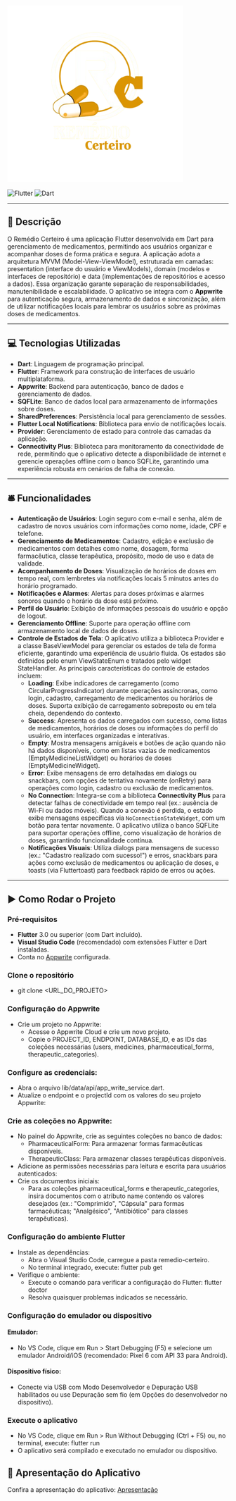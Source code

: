 <img src="resources/images/app_banner.png" alt="Logo" width="400">

![Flutter](https://img.shields.io/badge/Flutter-3.35.2-blue?logo=flutter)
![Dart](https://img.shields.io/badge/Dart-3.9.0-blue?logo=dart)

---

## 📃 Descrição

O Remédio Certeiro é uma aplicação Flutter desenvolvida em Dart para gerenciamento de medicamentos, permitindo aos usuários organizar e acompanhar doses de forma prática e segura. A aplicação adota a arquitetura MVVM (Model-View-ViewModel), estruturada em camadas: presentation (interface do usuário e ViewModels), domain (modelos e interfaces de repositório) e data (implementações de repositórios e acesso a dados). Essa organização garante separação de responsabilidades, manutenibilidade e escalabilidade. O aplicativo se integra com o **Appwrite** para autenticação segura, armazenamento de dados e sincronização, além de utilizar notificações locais para lembrar os usuários sobre as próximas doses de medicamentos.

---

## 💻 Tecnologias Utilizadas

- **Dart**: Linguagem de programação principal.
- **Flutter**: Framework para construção de interfaces de usuário multiplataforma.
- **Appwrite**: Backend para autenticação, banco de dados e gerenciamento de dados.
- **SQFLite**: Banco de dados local para armazenamento de informações sobre doses.
- **SharedPreferences**: Persistência local para gerenciamento de sessões.
- **Flutter Local Notifications**: Biblioteca para envio de notificações locais.
- **Provider**: Gerenciamento de estado para controle das camadas da aplicação.
- **Connectivity Plus**: Biblioteca para monitoramento da conectividade de rede, permitindo que o aplicativo detecte a disponibilidade de internet e gerencie operações offline com o banco SQFLite, garantindo uma experiência robusta em cenários de falha de conexão.

---

## 🛎️ Funcionalidades

- **Autenticação de Usuários**: Login seguro com e-mail e senha, além de cadastro de novos usuários com informações como nome, idade, CPF e telefone.
- **Gerenciamento de Medicamentos**: Cadastro, edição e exclusão de medicamentos com detalhes como nome, dosagem, forma farmacêutica, classe terapêutica, propósito, modo de uso e data de validade.
- **Acompanhamento de Doses**: Visualização de horários de doses em tempo real, com lembretes via notificações locais 5 minutos antes do horário programado.
- **Notificações e Alarmes**: Alertas para doses próximas e alarmes sonoros quando o horário da dose está próximo.
- **Perfil do Usuário**: Exibição de informações pessoais do usuário e opção de logout.
- **Gerenciamento Offline**: Suporte para operação offline com armazenamento local de dados de doses.
- **Controle de Estados de Tela**: O aplicativo utiliza a biblioteca Provider e a classe BaseViewModel para gerenciar os estados de tela de forma eficiente, garantindo uma experiência de usuário fluida. Os estados são definidos pelo enum ViewStateEnum e tratados pelo widget StateHandler. As principais características do controle de estados incluem:
  - **Loading**: Exibe indicadores de carregamento (como CircularProgressIndicator) durante operações assíncronas, como login, cadastro, carregamento de medicamentos ou horários de doses. Suporta exibição de carregamento sobreposto ou em tela cheia, dependendo do contexto.
  - **Success**: Apresenta os dados carregados com sucesso, como listas de medicamentos, horários de doses ou informações do perfil do usuário, em interfaces organizadas e interativas.
  - **Empty**: Mostra mensagens amigáveis e botões de ação quando não há dados disponíveis, como em listas vazias de medicamentos (EmptyMedicineListWidget) ou horários de doses (EmptyMedicineWidget).
  - **Error**: Exibe mensagens de erro detalhadas em dialogs ou snackbars, com opções de tentativa novamente (onRetry) para operações como login, cadastro ou exclusão de medicamentos.
  - **No Connection**: Integra-se com a biblioteca **Connectivity Plus** para detectar falhas de conectividade em tempo real (ex.: ausência de Wi-Fi ou dados móveis). Quando a conexão é perdida, o estado exibe mensagens específicas via `NoConnectionStateWidget`, com um botão para tentar novamente. O aplicativo utiliza o banco SQFLite para suportar operações offline, como visualização de horários de doses, garantindo funcionalidade contínua.
  - **Notificações Visuais**: Utiliza dialogs para mensagens de sucesso (ex.: "Cadastro realizado com sucesso!") e erros, snackbars para ações como exclusão de medicamentos ou aplicação de doses, e toasts (via Fluttertoast) para feedback rápido de erros ou ações.

---

## ▶️ Como Rodar o Projeto

### Pré-requisitos

- **Flutter** 3.0 ou superior (com Dart incluído).
- **Visual Studio Code** (recomendado) com extensões Flutter e Dart instaladas.
- Conta no [Appwrite](https://appwrite.io/) configurada.

### Clone o repositório

- git clone <URL_DO_PROJETO>

### Configuração do Appwrite

- Crie um projeto no Appwrite:
  - Acesse o Appwrite Cloud e crie um novo projeto.
  - Copie o PROJECT_ID, ENDPOINT, DATABASE_ID, e as IDs das coleções necessárias (users, medicines, pharmaceutical_forms, therapeutic_categories).

### Configure as credenciais:

- Abra o arquivo lib/data/api/app_write_service.dart.
- Atualize o endpoint e o projectId com os valores do seu projeto Appwrite:

### Crie as coleções no Appwrite:

- No painel do Appwrite, crie as seguintes coleções no banco de dados:
  - PharmaceuticalForm: Para armazenar formas farmacêuticas disponíveis.
  - TherapeuticClass: Para armazenar classes terapêuticas disponíveis.
- Adicione as permissões necessárias para leitura e escrita para usuários autenticados:
- Crie os documentos iniciais:
  - Para as coleções pharmaceutical_forms e therapeutic_categories, insira documentos com o atributo name contendo os valores desejados (ex.: "Comprimido", "Cápsula" para formas farmacêuticas; "Analgésico", "Antibiótico" para classes terapêuticas).

### Configuração do ambiente Flutter

- Instale as dependências:
  - Abra o Visual Studio Code, carregue a pasta remedio-certeiro.
  - No terminal integrado, execute: flutter pub get
- Verifique o ambiente:
  - Execute o comando para verificar a configuração do Flutter: flutter doctor
  - Resolva quaisquer problemas indicados se necessário.

### Configuração do emulador ou dispositivo

#### Emulador:

- No VS Code, clique em Run > Start Debugging (F5) e selecione um emulador Android/iOS (recomendado: Pixel 6 com API 33 para Android).

#### Dispositivo físico:

- Conecte via USB com Modo Desenvolvedor e Depuração USB habilitados ou use Depuração sem fio (em Opções do desenvolvedor no dispositivo).

### Execute o aplicativo

- No VS Code, clique em Run > Run Without Debugging (Ctrl + F5) ou, no terminal, execute: flutter run
- O aplicativo será compilado e executado no emulador ou dispositivo.

## 🎥 Apresentação do Aplicativo

Confira a apresentação do aplicativo: [Apresentação](https://youtu.be/nq1IdgyNeUA)
